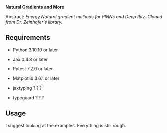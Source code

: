

**Natural Gradients and More**


Abstract: *Energy Natural gradient methods for PINNs and Deep Ritz. Cloned from Dr. Zeinhofer's library.*


## Requirements
- Python 3.10.10 or later
- Jax 0.4.8 or later
- Pytest 7.2.0 or later
- Matplotlib 3.6.1 or later

- jaxtyping ?.?.?
- typeguard ?.?.?

## Usage
I suggest looking at the examples. Everything is still rough.

